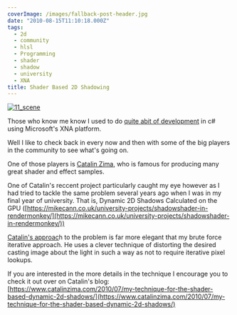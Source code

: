 ```yaml
---
coverImage: /images/fallback-post-header.jpg
date: "2010-08-15T11:10:18.000Z"
tags:
  - 2d
  - community
  - hlsl
  - Programming
  - shader
  - shadow
  - university
  - XNA
title: Shader Based 2D Shadowing
---
```


[![](/wp-content/uploads/2010/08/11_scene.png "11_scene")](/wp-content/uploads/2010/08/11_scene.png)

Those who know me know I used to do [quite abit of development](https://mikecann.co.uk/?s=xna) in c# using Microsoft's XNA platform.

<!-- more -->

Well I like to check back in every now and then with some of the big players in the community to see what's going on.

One of those players is [Catalin Zima](https://www.catalinzima.com/), who is famous for producing many great shader and effect samples.

One of Catalin's reccent project particularly caught my eye however as I had tried to tackle the same problem several years ago when I was in my final year of university. That is, Dynamic 2D Shadows Calculated on the GPU ([https://mikecann.co.uk/university-projects/shadowshader-in-rendermonkey/](https://mikecann.co.uk/university-projects/shadowshader-in-rendermonkey/))

[Catalin's approac](https://www.catalinzima.com/2010/07/my-technique-for-the-shader-based-dynamic-2d-shadows/)h to the problem is far more elegant that my brute force iterative approach. He uses a clever technique of distorting the desired casting image about the light in such a way as not to require iterative pixel lookups.

If you are interested in the more details in the technique I encourage you to check it out over on Catalin's blog: [https://www.catalinzima.com/2010/07/my-technique-for-the-shader-based-dynamic-2d-shadows/](https://www.catalinzima.com/2010/07/my-technique-for-the-shader-based-dynamic-2d-shadows/)
